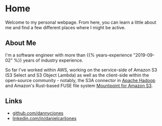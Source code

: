 # Home

Welcome to my personal webpage. From here, you can learn a little about me and find a few different places where I might be active.

## About Me

I'm a software engineer with more than {{% years-experience "2019-09-02" %}} years of industry experience.

So far I've worked within AWS, working on the service-side of Amazon S3 (S3 Select and S3 Object Lambda)
as well as the client-side within the open-source community
\- notably, the S3A connector in [Apache Hadoop](https://github.com/apache/hadoop)
and Amazon's Rust-based FUSE file system [Mountpoint for Amazon S3](https://github.com/awslabs/mountpoint-s3/).

## Links

- [github.com/dannycjones](https://github.com/dannycjones)
- [linkedin.com/in/danielcarljones](https://www.linkedin.com/in/danielcarljones/)
